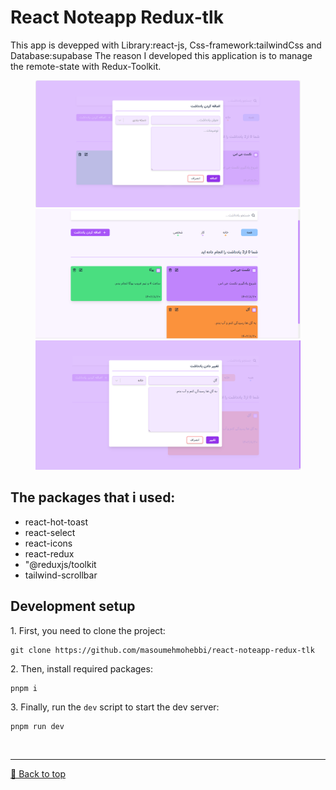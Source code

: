 # React Noteapp Redux-tlk

<span id="top">
This app is devepped with Library:react-js, Css-framework:tailwindCss and Database:supabase The reason I developed this application is to manage the remote-state with Redux-Toolkit.
</span>

<figure>
  <img src="https://github.com/masoumehmohebbi/react-noteapp-redux-tlk/blob/main/App_1.PNG"/>
  <img src="https://github.com/masoumehmohebbi/react-noteapp-redux-tlk/blob/main/App_2.PNG"/>
  <img src="https://github.com/masoumehmohebbi/react-noteapp-redux-tlk/blob/main/App_3.PNG"/>
</figure>

<h2>The packages that i used:</h2>
<ul>
 <li>react-hot-toast</li>
 <li>react-select</li>
 <li>react-icons</li>
 <li>react-redux</li>
 <li>"@reduxjs/toolkit</li>
 <li>tailwind-scrollbar</li>
</ul>

<h2>Development setup</h2>
<p>1. First, you need to clone the project:</p>

```
git clone https://github.com/masoumehmohebbi/react-noteapp-redux-tlk
```

<p>2. Then, install required packages:</p>

```
pnpm i
```

<p>3. Finally, run the <code>dev</code> script to start the dev server:</p>

```
pnpm run dev
```

<br><hr>
[🔼 Back to top](#top)

